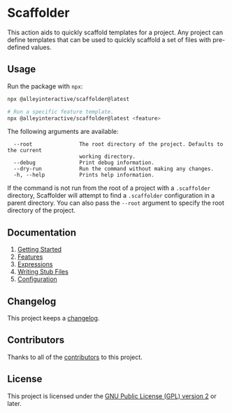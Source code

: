 # Scaffolder

This action aids to quickly scaffold templates for a project. Any project can
define templates that can be used to quickly scaffold a set of files with
pre-defined values.

## Usage

Run the package with `npx`:

```sh
npx @alleyinteractive/scaffolder@latest

# Run a specific feature template.
npx @alleyinteractive/scaffolder@latest <feature>
```

The following arguments are available:

```
  --root               The root directory of the project. Defaults to the current
					   working directory.
  --debug              Print debug information.
  --dry-run            Run the command without making any changes.
  -h, --help           Prints help information.
```

If the command is not run from the root of a project with a `.scaffolder`
directory, Scaffolder will attempt to find a `.scaffolder` configuration in a
parent directory. You can also pass the `--root` argument to specify the root
directory of the project.

## Documentation

1. [Getting Started](./docs/1-getting-started.md)
2. [Features](./docs/2-features.md)
3. [Expressions](./docs/3-expressions.md)
4. [Writing Stub Files](./docs/4-writing-stub-files.md)
5. [Configuration](./docs/5-configuration.md)

## Changelog

This project keeps a [changelog](CHANGELOG.md).

## Contributors

Thanks to all of the [contributors](../../CONTRIBUTORS.md) to this project.


## License

This project is licensed under the
[GNU Public License (GPL) version 2](LICENSE) or later.
